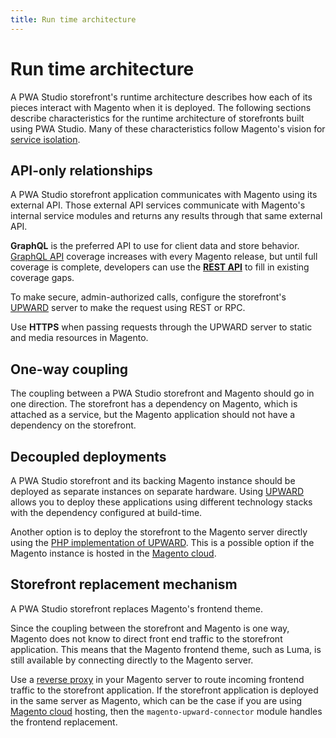 ```yaml
---
title: Run time architecture
---
```


# Run time architecture

A PWA Studio storefront's runtime architecture describes how each of its pieces interact with Magento when it is deployed.
The following sections describe characteristics for the runtime architecture of storefronts built using PWA Studio.
Many of these characteristics follow Magento's vision for [service isolation][].

[service isolation]: https://github.com/magento/architecture/blob/master/design-documents/service-isolation.md

## API-only relationships

A PWA Studio storefront application communicates with Magento using its external API.
Those external API services communicate with Magento's internal service modules and returns any results through that same external API.

**GraphQL** is the preferred API to use for client data and store behavior.
[GraphQL API][] coverage increases with every Magento release, but
until full coverage is complete, developers can use the [**REST API**][] to fill in existing coverage gaps.

[graphql api]: https://devdocs.magento.com/guides/v2.3/graphql/
[**rest api**]: https://devdocs.magento.com/guides/v2.3/rest/bk-rest.html

To make secure, admin-authorized calls, configure the storefront's [UPWARD][] server to make the request using REST or RPC.

[upward]: /guides/packages/upward/

Use **HTTPS** when passing requests through the UPWARD server to static and media resources in Magento.

## One-way coupling

The coupling between a PWA Studio storefront and Magento should go in one direction.
The storefront has a dependency on Magento, which is attached as a service, but
the Magento application should not have a dependency on the storefront.

## Decoupled deployments

A PWA Studio storefront and its backing Magento instance should be deployed as separate instances on separate hardware.
Using [UPWARD][] allows you to deploy these applications using different technology stacks with the dependency configured at build-time.

Another option is to deploy the storefront to the Magento server directly using the [PHP implementation of UPWARD][].
This is a possible option if the Magento instance is hosted in the [Magento cloud][].

[php implementation of upward]: https://github.com/magento/upward-php
[magento cloud]: /tutorials/production-deployment/magento-cloud/

## Storefront replacement mechanism

A PWA Studio storefront replaces Magento's frontend theme.

Since the coupling between the storefront and Magento is one way, Magento does not know to direct front end traffic to the storefront application.
This means that the Magento frontend theme, such as Luma, is still available by connecting directly to the Magento server.

Use a [reverse proxy][] in your Magento server to route incoming frontend traffic to the storefront application.
If the storefront application is deployed in the same server as Magento, which can be the case if you are using [Magento cloud][] hosting, then the `magento-upward-connector` module handles the frontend replacement.

[reverse proxy]: https://en.wikipedia.org/wiki/Reverse_proxy
